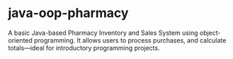 # java-oop-pharmacy
A basic Java-based Pharmacy Inventory and Sales System using object-oriented programming. It allows users to process purchases, and calculate totals—ideal for introductory programming projects.
